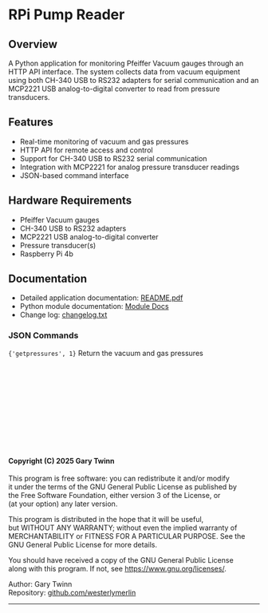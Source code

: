 # RPi Pump Reader

## Overview
A Python application for monitoring Pfeiffer Vacuum gauges through an HTTP API interface. The system collects data from vacuum equipment using both CH-340 USB to RS232 adapters for serial communication and an MCP2221 USB analog-to-digital converter to read from pressure transducers.

## Features
- Real-time monitoring of vacuum and gas pressures
- HTTP API for remote access and control
- Support for CH-340 USB to RS232 serial communication
- Integration with MCP2221 for analog pressure transducer readings
- JSON-based command interface

## Hardware Requirements
- Pfeiffer Vacuum gauges
- CH-340 USB to RS232 adapters
- MCP2221 USB analog-to-digital converter
- Pressure transducer(s)
- Raspberry Pi 4b

## Documentation
- Detailed application documentation: [README.pdf](./README.pdf)
- Python module documentation: [Module Docs](./docs/readme.md)
- Change log: [changelog.txt](./changelog.txt)


### JSON Commands
 
`{'getpressures', 1}` Return the vacuum and gas pressures


&nbsp;   
&nbsp;    
&nbsp;  
&nbsp;   
&nbsp;   
&nbsp;   
--------------

#### Copyright (C) 2025 Gary Twinn

This program is free software: you can redistribute it and/or modify  
it under the terms of the GNU General Public License as published by  
the Free Software Foundation, either version 3 of the License, or  
(at your option) any later version.  

This program is distributed in the hope that it will be useful,  
but WITHOUT ANY WARRANTY; without even the implied warranty of  
MERCHANTABILITY or FITNESS FOR A PARTICULAR PURPOSE. See the  
GNU General Public License for more details.  

You should have received a copy of the GNU General Public License  
along with this program. If not, see <https://www.gnu.org/licenses/>.


Author:  Gary Twinn  
Repository:  [github.com/westerlymerlin](https://github)

-------------
